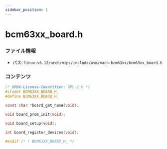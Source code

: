 ```yaml
---
sidebar_position: 1
---
```

# bcm63xx_board.h

### ファイル情報

- パス: `linux-v6.12/arch/mips/include/asm/mach-bcm63xx/bcm63xx_board.h`

### コンテンツ

```h
/* SPDX-License-Identifier: GPL-2.0 */
#ifndef BCM63XX_BOARD_H_
#define BCM63XX_BOARD_H_

const char *board_get_name(void);

void board_prom_init(void);

void board_setup(void);

int board_register_devices(void);

#endif /* ! BCM63XX_BOARD_H_ */

```
